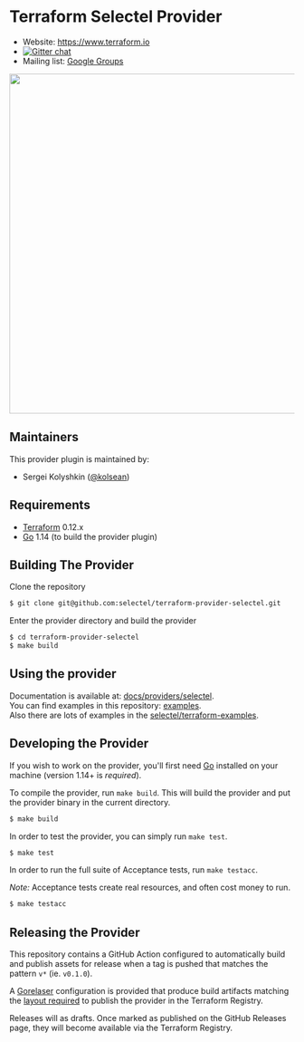 Terraform Selectel Provider
=========================

- Website: https://www.terraform.io
- [![Gitter chat](https://badges.gitter.im/hashicorp-terraform/Lobby.png)](https://gitter.im/hashicorp-terraform/Lobby)
- Mailing list: [Google Groups](http://groups.google.com/group/terraform-tool)

<img src="https://cdn.rawgit.com/hashicorp/terraform-website/master/content/source/assets/images/logo-hashicorp.svg" width="600px">

Maintainers
-----------

This provider plugin is maintained by:

* Sergei Kolyshkin ([@kolsean](https://github.com/kolsean))

Requirements
------------

-	[Terraform](https://www.terraform.io/downloads.html) 0.12.x
-	[Go](https://golang.org/doc/install) 1.14 (to build the provider plugin)

Building The Provider
---------------------

Clone the repository

```sh
$ git clone git@github.com:selectel/terraform-provider-selectel.git
```

Enter the provider directory and build the provider

```sh
$ cd terraform-provider-selectel
$ make build
```

Using the provider
----------------------

Documentation is available at: [docs/providers/selectel](https://www.terraform.io/docs/providers/selectel/index.html).  
You can find examples in this repository: [examples](https://github.com/terraform-providers/terraform-provider-selectel/tree/master/examples).  
Also there are lots of examples in the [selectel/terraform-examples](https://github.com/selectel/terraform-examples).

Developing the Provider
---------------------------

If you wish to work on the provider, you'll first need [Go](https://golang.org) installed on your machine (version 1.14+ is *required*).

To compile the provider, run `make build`. This will build the provider and put the provider binary in the current directory.

```sh
$ make build
```

In order to test the provider, you can simply run `make test`.

```sh
$ make test
```

In order to run the full suite of Acceptance tests, run `make testacc`.

*Note:* Acceptance tests create real resources, and often cost money to run.

```sh
$ make testacc
```

Releasing the Provider
----------------------

This repository contains a GitHub Action configured to automatically build and
publish assets for release when a tag is pushed that matches the pattern `v*`
(ie. `v0.1.0`).

A [Gorelaser](https://goreleaser.com/) configuration is provided that produce
build artifacts matching the [layout required](https://www.terraform.io/docs/registry/providers/publishing.html#manually-preparing-a-release)
to publish the provider in the Terraform Registry.

Releases will as drafts. Once marked as published on the GitHub Releases page,
they will become available via the Terraform Registry.